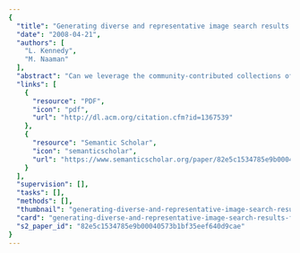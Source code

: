 ```yaml
---
{
  "title": "Generating diverse and representative image search results for landmarks",
  "date": "2008-04-21",
  "authors": [
    "L. Kennedy",
    "M. Naaman"
  ],
  "abstract": "Can we leverage the community-contributed collections of rich media on the web to automatically generate representative and diverse views of the world's landmarks? We use a combination of context- and content-based tools to generate representative sets of images for location-driven features and landmarks, a common search task. To do that, we using location and other metadata, as well as tags associated with images, and the images' visual features. We present an approach to extracting tags that represent landmarks. We show how to use unsupervised methods to extract representative views and images for each landmark. This approach can potentially scale to provide better search and representation for landmarks, worldwide. We evaluate the system in the context of image search using a real-life dataset of 110,000 images from the San Francisco area.",
  "links": [
    {
      "resource": "PDF",
      "icon": "pdf",
      "url": "http://dl.acm.org/citation.cfm?id=1367539"
    },
    {
      "resource": "Semantic Scholar",
      "icon": "semanticscholar",
      "url": "https://www.semanticscholar.org/paper/82e5c1534785e9b00040573b1bf35eef640d9cae"
    }
  ],
  "supervision": [],
  "tasks": [],
  "methods": [],
  "thumbnail": "generating-diverse-and-representative-image-search-results-for-landmarks-thumb.jpg",
  "card": "generating-diverse-and-representative-image-search-results-for-landmarks-card.jpg",
  "s2_paper_id": "82e5c1534785e9b00040573b1bf35eef640d9cae"
}
---
```


